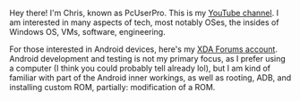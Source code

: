 Hey there! I'm Chris, known as PcUserPro. This is my [YouTube channel](https://youtube.com/@pc_user_pro).
I am interested in many aspects of tech, most notably OSes, the insides of Windows OS, VMs, software, engineering.

For those interested in Android devices, here's my [XDA Forums account](https://xdaforums.com/m/pcuserpro.12852972/). Android development and testing is not my primary focus, as I prefer using a computer (I think you could probably tell already lol), but I am kind of familiar with part of the Android inner workings, as well as rooting, ADB, and installing custom ROM, partially: modification of a ROM. 

